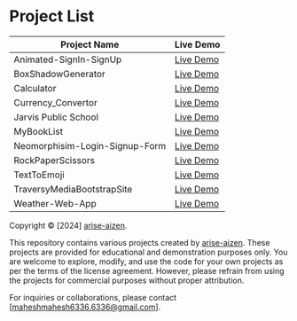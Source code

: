 # Project List

| Project Name                       | Live Demo |
|-----------------------------------|-----------|
| Animated-SignIn-SignUp            | [Live Demo](https://arise-aizen-404.github.io/Frontend-Mini-Projects/Animated-SignIn-SignUp/)          |
| BoxShadowGenerator                | [Live Demo](https://arise-aizen-404.github.io/Frontend-Mini-Projects/BoxShadowGenerator/)             |
| Calculator                        | [Live Demo](https://arise-aizen-404.github.io/Frontend-Mini-Projects/Calculator/) |
| Currency_Convertor                | [Live Demo](https://arise-aizen-404.github.io/Frontend-Mini-Projects/Currency_Convertor/) |
| Jarvis Public School              | [Live Demo](https://arise-aizen-404.github.io/Frontend-Mini-Projects/Jarvis%20Public%20School/) |
| MyBookList                        | [Live Demo](https://arise-aizen-404.github.io/Frontend-Mini-Projects/MyBookList/) |
| Neomorphisim-Login-Signup-Form   | [Live Demo](#neomorphisim-login-signup-form-demo) |
| RockPaperScissors                 | [Live Demo](https://arise-aizen-404.github.io/Frontend-Mini-Projects/RockPaperScissors/) |
| TextToEmoji                       | [Live Demo](https://arise-aizen-404.github.io/Frontend-Mini-Projects/TextToEmoji/) |
| TraversyMediaBootstrapSite        | [Live Demo](https://arise-aizen-404.github.io/Frontend-Mini-Projects/TraversyMediaBootstrapSite/) |
| Weather-Web-App                   | [Live Demo](https://arise-aizen-404.github.io/Frontend-Mini-Projects/Weather-Web-App/) |

Copyright © [2024] [arise-aizen](https://github.com/arise-aizen-404).

This repository contains various projects created by [arise-aizen](https://github.com/arise-aizen-404). These projects are provided for educational and demonstration purposes only. You are welcome to explore, modify, and use the code for your own projects as per the terms of the license agreement. However, please refrain from using the projects for commercial purposes without proper attribution.

For inquiries or collaborations, please contact [maheshmahesh6336.6336@gmail.com].

